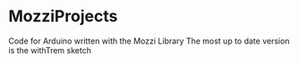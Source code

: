 # MozziProjects
Code for Arduino written with the Mozzi Library
The most up to date version is the withTrem sketch
